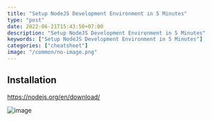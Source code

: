 ```yaml
---
title: "Setup NodeJS Development Environment in 5 Minutes"
type: "post"
date: 2022-06-21T15:43:50+07:00
description: "Setup NodeJS Development Environment in 5 Minutes"
keywords: ["Setup NodeJS Development Environment in 5 Minutes"]
categories: ["cheatsheet"]
image: "/common/no-image.png"
---
```


## Installation

https://nodejs.org/en/download/

![image](https://user-images.githubusercontent.com/31009750/174770656-e3985065-3635-43a5-9f5a-0a555fb7a5fa.png)
